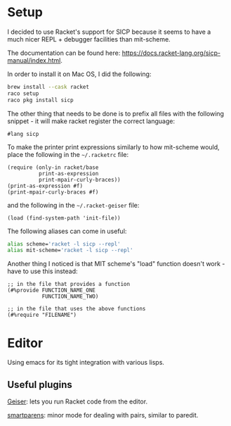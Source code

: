 # Setup
I decided to use Racket's support for SICP because it seems to have a much nicer REPL + debugger facilities than mit-scheme.

The documentation can be found here: https://docs.racket-lang.org/sicp-manual/index.html.

In order to install it on Mac OS, I did the following:
```bash
brew install --cask racket
raco setup
raco pkg install sicp
```

The other thing that needs to be done is to prefix all files with the following snippet - it will make racket register the correct language:
```racket
#lang sicp
```

To make the printer print expressions similarly to how mit-scheme would, place the following in the `~/.racketrc` file:
```racket
(require (only-in racket/base
		  print-as-expression
		  print-mpair-curly-braces))
(print-as-expression #f)
(print-mpair-curly-braces #f)
```

and the following in the `~/.racket-geiser` file:
```racket
(load (find-system-path 'init-file))
```

The following aliases can come in useful:
```bash
alias scheme='racket -l sicp --repl'
alias mit-scheme='racket -l sicp --repl'
```

Another thing I noticed is that MIT scheme's "load" function doesn't work - have to use this instead:
```racket
;; in the file that provides a function
(#%provide FUNCTION_NAME_ONE
           FUNCTION_NAME_TWO)

;; in the file that uses the above functions
(#%require "FILENAME")
```

# Editor
Using emacs for its tight integration with various lisps.

## Useful plugins
[Geiser](http://www.nongnu.org/geiser/geiser_3.html#The-REPL): lets you run Racket code from the editor.

[smartparens](https://github.com/Fuco1/smartparens): minor mode for dealing with pairs, similar to paredit.
